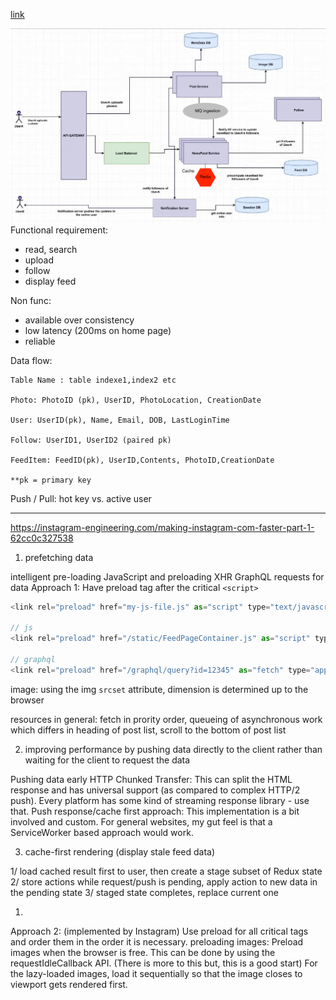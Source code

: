 [link](https://towardsdatascience.com/system-design-analysis-of-instagram-51cd25093971)

![](../pics/instagram-design.png)
Functional requirement:
- read, search
- upload
- follow
- display feed

Non func:
- available over consistency
- low latency (200ms on home page)
- reliable

Data flow:
```
Table Name : table indexe1,index2 etc

Photo: PhotoID (pk), UserID, PhotoLocation, CreationDate

User: UserID(pk), Name, Email, DOB, LastLoginTime

Follow: UserID1, UserID2 (paired pk)

FeedItem: FeedID(pk), UserID,Contents, PhotoID,CreationDate

**pk = primary key
```

Push / Pull:
hot key vs. active user


---
https://instagram-engineering.com/making-instagram-com-faster-part-1-62cc0c327538


1) prefetching data

intelligent pre-loading JavaScript and preloading XHR GraphQL requests for data
Approach 1: Have preload tag after the critical `<script>`
```js
<link rel="preload" href="my-js-file.js" as="script" type="text/javascript" />

// js
<link rel="preload" href="/static/FeedPageContainer.js" as="script" type="text/javascript" />

// graphql
<link rel="preload" href="/graphql/query?id=12345" as="fetch" type="application/json" />


```

image:
using the img `srcset` attribute, dimension is determined up to the browser

resources in general:
fetch in prority order,  queueing of asynchronous work which differs in heading of post list, scroll to the bottom of post list

2) improving performance by pushing data directly to the client rather than waiting for the client to request the data

Pushing data early
HTTP Chunked Transfer: This can split the HTML response and has universal support (as compared to complex HTTP/2 push). Every platform has some kind of streaming response library - use that.
Push response/cache first approach: This implementation is a bit involved and custom. For general websites, my gut feel is that a ServiceWorker based approach would work.


3) cache-first rendering (display stale feed data)

1/ load cached result first to user, then create a stage subset of Redux state
2/ store actions while request/push is pending, apply action to new data in the pending state
3/ staged state completes, replace current one

1)

Approach 2: (implemented by Instagram) Use preload for all critical tags and order them in the order it is necessary.
preloading images:
Preload images when the browser is free. This can be done by using the requestIdleCallback API. (There is more to this but, this is a good start)
For the lazy-loaded images, load it sequentially so that the image closes to viewport gets rendered first.
